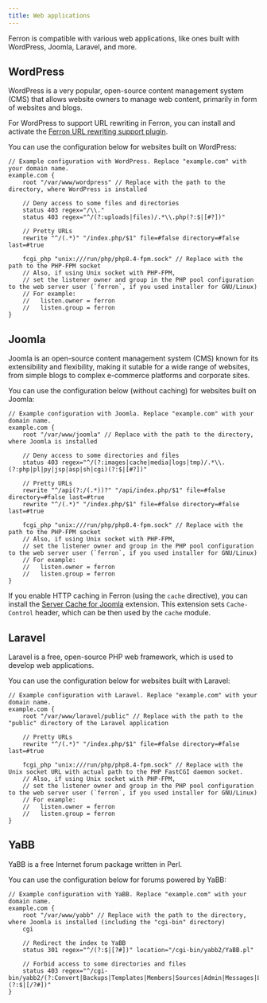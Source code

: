 ```yaml
---
title: Web applications
---
```


Ferron is compatible with various web applications, like ones built with WordPress, Joomla, Laravel, and more.

## WordPress

WordPress is a very popular, open-source content management system (CMS) that allows website owners to manage web content, primarily in form of websites and blogs.

For WordPress to support URL rewriting in Ferron, you can install and activate the [Ferron URL rewriting support plugin](https://github.com/ferronweb/ferron-rewrite-support).

You can use the configuration below for websites built on WordPress:

```kdl
// Example configuration with WordPress. Replace "example.com" with your domain name.
example.com {
    root "/var/www/wordpress" // Replace with the path to the directory, where WordPress is installed

    // Deny access to some files and directories
    status 403 regex="/\\."
    status 403 regex="^/(?:uploads|files)/.*\\.php(?:$|[#?])"

    // Pretty URLs
    rewrite "^/(.*)" "/index.php/$1" file=#false directory=#false last=#true

    fcgi_php "unix:///run/php/php8.4-fpm.sock" // Replace with the path to the PHP-FPM socket
    // Also, if using Unix socket with PHP-FPM,
    // set the listener owner and group in the PHP pool configuration to the web server user (`ferron`, if you used installer for GNU/Linux)
    // For example:
    //   listen.owner = ferron
    //   listen.group = ferron
}
```

## Joomla

Joomla is an open-source content management system (CMS) known for its extensibility and flexibility, making it sutable for a wide range of websites, from simple blogs to complex e-commerce platforms and corporate sites.

You can use the configuration below (without caching) for websites built on Joomla:

```kdl
// Example configuration with Joomla. Replace "example.com" with your domain name.
example.com {
    root "/var/www/joomla" // Replace with the path to the directory, where Joomla is installed

    // Deny access to some directories and files
    status 403 regex="^/(?:images|cache|media|logs|tmp)/.*\\.(?:php|pl|py|jsp|asp|sh|cgi)(?:$|[#?])"

    // Pretty URLs
    rewrite "^/api(?:/(.*))?" "/api/index.php/$1" file=#false directory=#false last=#true
    rewrite "^/(.*)" "/index.php/$1" file=#false directory=#false last=#true

    fcgi_php "unix:///run/php/php8.4-fpm.sock" // Replace with the path to the PHP-FPM socket
    // Also, if using Unix socket with PHP-FPM,
    // set the listener owner and group in the PHP pool configuration to the web server user (`ferron`, if you used installer for GNU/Linux)
    // For example:
    //   listen.owner = ferron
    //   listen.group = ferron
}
```

If you enable HTTP caching in Ferron (using the `cache` directive), you can install the [Server Cache for Joomla](https://www.web-expert.gr/en/joomla-extensions/item/127-nginx-server-cache-joomla) extension. This extension sets `Cache-Control` header, which can be then used by the `cache` module.

## Laravel

Laravel is a free, open-source PHP web framework, which is used to develop web applications.

You can use the configuration below for websites built with Laravel:

```kdl
// Example configuration with Laravel. Replace "example.com" with your domain name.
example.com {
    root "/var/www/laravel/public" // Replace with the path to the "public" directory of the Laravel application

    // Pretty URLs
    rewrite "^/(.*)" "/index.php/$1" file=#false directory=#false last=#true

    fcgi_php "unix:///run/php/php8.4-fpm.sock" // Replace with the Unix socket URL with actual path to the PHP FastCGI daemon socket.
    // Also, if using Unix socket with PHP-FPM,
    // set the listener owner and group in the PHP pool configuration to the web server user (`ferron`, if you used installer for GNU/Linux)
    // For example:
    //   listen.owner = ferron
    //   listen.group = ferron
}
```

## YaBB

YaBB is a free Internet forum package written in Perl.

You can use the configuration below for forums powered by YaBB:

```kdl
// Example configuration with YaBB. Replace "example.com" with your domain name.
example.com {
    root "/var/www/yabb" // Replace with the path to the directory, where Joomla is installed (including the "cgi-bin" directory)
    cgi

    // Redirect the index to YaBB
    status 301 regex="^/(?:$|[?#])" location="/cgi-bin/yabb2/YaBB.pl"

    // Forbid access to some directories and files
    status 403 regex="^/cgi-bin/yabb2/(?:Convert|Backups|Templates|Members|Sources|Admin|Messages|Languages|Variables|Boards|Help|Modules)(?:$|[/?#])"
}
```

